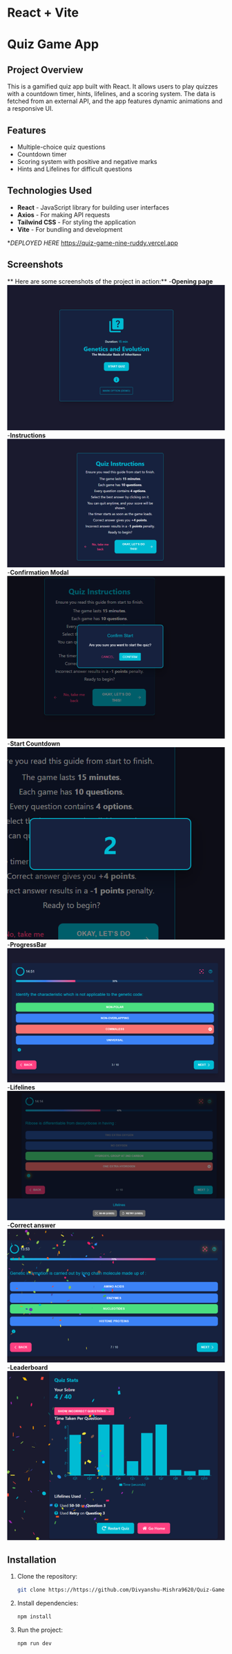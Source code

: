 # React + Vite

# Quiz Game App

## Project Overview

This is a gamified quiz app built with React. It allows users to play quizzes with a countdown timer, hints, lifelines, and a scoring system. The data is fetched from an external API, and the app features dynamic animations and a responsive UI.

## Features

- Multiple-choice quiz questions
- Countdown timer
- Scoring system with positive and negative marks
- Hints and Lifelines for difficult questions

## Technologies Used
- **React** - JavaScript library for building user interfaces
- **Axios** - For making API requests
- **Tailwind CSS** - For styling the application
- **Vite** - For bundling and development

**DEPLOYED HERE* 
https://quiz-game-nine-ruddy.vercel.app


## **Screenshots**
  ** Here are some screenshots of the project in action:**
-**Opening page**
![Screenshot 1](screenshots/Screenshot1.png)
-**Instructions**
![Screenshot 2](screenshots/Screenshot2.png)
-**Confirmation Modal**
![Screenshot 3](screenshots/Screenshot3.png)
-**Start Countdown**
![Screenshot 4](screenshots/Screenshot4.png)
-**ProgressBar**
![Screenshot 5](screenshots/Screenshot5.png)
-**Lifelines**
![Screenshot 6](screenshots/Screenshot6.png)
-**Correct answer**
![Screenshot 7](screenshots/Screenshot7.png)
-**Leaderboard**
![Screenshot 8](screenshots/Screenshot8.png)

   

## Installation

1. Clone the repository:
   ```bash
   git clone https://https://github.com/Divyanshu-Mishra9620/Quiz-Game.git
   ```
2. Install dependencies:
   ```bash
   npm install
   ```
3. Run the project:
   ```bash
   npm run dev
   ```

